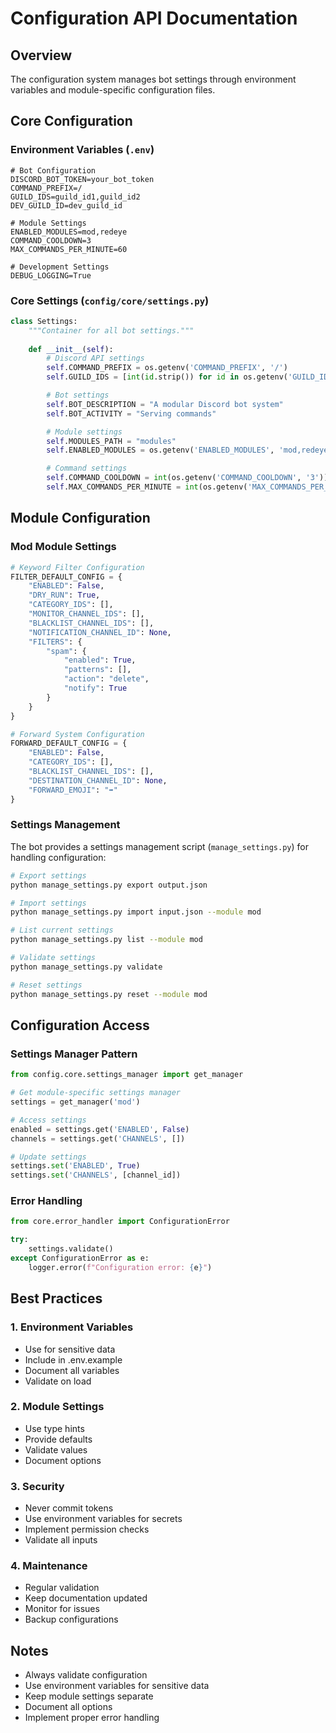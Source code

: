 # Configuration API Documentation

## Overview

The configuration system manages bot settings through environment variables and module-specific configuration files.

## Core Configuration

### Environment Variables (`.env`)

```env
# Bot Configuration
DISCORD_BOT_TOKEN=your_bot_token
COMMAND_PREFIX=/
GUILD_IDS=guild_id1,guild_id2
DEV_GUILD_ID=dev_guild_id

# Module Settings
ENABLED_MODULES=mod,redeye
COMMAND_COOLDOWN=3
MAX_COMMANDS_PER_MINUTE=60

# Development Settings
DEBUG_LOGGING=True
```

### Core Settings (`config/core/settings.py`)

```python
class Settings:
    """Container for all bot settings."""
    
    def __init__(self):
        # Discord API settings
        self.COMMAND_PREFIX = os.getenv('COMMAND_PREFIX', '/')
        self.GUILD_IDS = [int(id.strip()) for id in os.getenv('GUILD_IDS', '').split(',') if id.strip()]

        # Bot settings
        self.BOT_DESCRIPTION = "A modular Discord bot system"
        self.BOT_ACTIVITY = "Serving commands"

        # Module settings
        self.MODULES_PATH = "modules"
        self.ENABLED_MODULES = os.getenv('ENABLED_MODULES', 'mod,redeye').split(',')

        # Command settings
        self.COMMAND_COOLDOWN = int(os.getenv('COMMAND_COOLDOWN', '3'))
        self.MAX_COMMANDS_PER_MINUTE = int(os.getenv('MAX_COMMANDS_PER_MINUTE', '60'))
```

## Module Configuration

### Mod Module Settings

```python
# Keyword Filter Configuration
FILTER_DEFAULT_CONFIG = {
    "ENABLED": False,
    "DRY_RUN": True,
    "CATEGORY_IDS": [],
    "MONITOR_CHANNEL_IDS": [],
    "BLACKLIST_CHANNEL_IDS": [],
    "NOTIFICATION_CHANNEL_ID": None,
    "FILTERS": {
        "spam": {
            "enabled": True,
            "patterns": [],
            "action": "delete",
            "notify": True
        }
    }
}

# Forward System Configuration
FORWARD_DEFAULT_CONFIG = {
    "ENABLED": False,
    "CATEGORY_IDS": [],
    "BLACKLIST_CHANNEL_IDS": [],
    "DESTINATION_CHANNEL_ID": None,
    "FORWARD_EMOJI": "➡️"
}
```

### Settings Management

The bot provides a settings management script (`manage_settings.py`) for handling configuration:

```bash
# Export settings
python manage_settings.py export output.json

# Import settings
python manage_settings.py import input.json --module mod

# List current settings
python manage_settings.py list --module mod

# Validate settings
python manage_settings.py validate

# Reset settings
python manage_settings.py reset --module mod
```

## Configuration Access

### Settings Manager Pattern

```python
from config.core.settings_manager import get_manager

# Get module-specific settings manager
settings = get_manager('mod')

# Access settings
enabled = settings.get('ENABLED', False)
channels = settings.get('CHANNELS', [])

# Update settings
settings.set('ENABLED', True)
settings.set('CHANNELS', [channel_id])
```

### Error Handling

```python
from core.error_handler import ConfigurationError

try:
    settings.validate()
except ConfigurationError as e:
    logger.error(f"Configuration error: {e}")
```

## Best Practices

### 1. Environment Variables
- Use for sensitive data
- Include in .env.example
- Document all variables
- Validate on load

### 2. Module Settings
- Use type hints
- Provide defaults
- Validate values
- Document options

### 3. Security
- Never commit tokens
- Use environment variables for secrets
- Implement permission checks
- Validate all inputs

### 4. Maintenance
- Regular validation
- Keep documentation updated
- Monitor for issues
- Backup configurations

## Notes

- Always validate configuration
- Use environment variables for sensitive data
- Keep module settings separate
- Document all options
- Implement proper error handling

